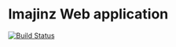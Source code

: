 # Imajinz Web application

[![Build Status](https://travis-ci.org/MFQ/imajinz.svg?branch=develop)](https://travis-ci.org/MFQ/imajinz)
